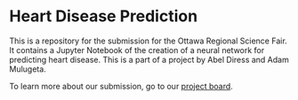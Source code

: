 # Heart Disease Prediction

This is a repository for the submission for the Ottawa Regional Science Fair. It contains a Jupyter Notebook of the creation of a neural network for predicting heart disease. This is a part of a project by Abel Diress and Adam Mulugeta.

To learn more about our submission, go to our <a href="https://projectboard.world/ysc/project/developing-a-non-invasive-inexpensive-biosensor-to-predict-heart-disease">project board</a>.
